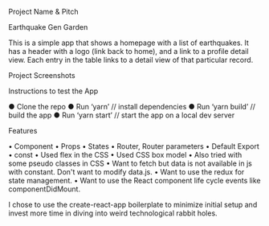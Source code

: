 Project Name & Pitch

Earthquake Gen Garden

This is a simple app that shows a homepage with a list of earthquakes. It has a header with a logo (link back to home), and a link to a profile detail view. Each entry in the table links to a detail view of that particular record.

Project Screenshots

Instructions to test the App

●	Clone the repo
●	Run ‘yarn’ // install dependencies
●	Run ‘yarn build’ // build the app
●	Run ‘yarn start’ // start the app on a local dev server

Features

•	Component 
•	Props 
•	States 
•	Router, Router parameters 
•	Default Export
•	const 
•	Used flex in the CSS 
•	Used CSS box model
•	Also tried with some pseudo classes in CSS
•	Want to fetch but data is not available in js with constant. Don't want to modify data.js.
•	Want to use the redux for state management.
•	Want to use the React component life cycle events like componentDidMount.

I chose to use the create-react-app boilerplate to minimize initial setup and invest more time in diving into weird technological rabbit holes. 

